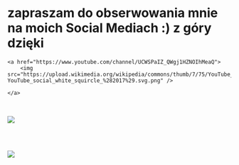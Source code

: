 <!DOCTYPE html>
<html lang="pl">

<head>
<meta charset="utf-8" />
<title>Moje Social Media</title>
<meta http-equiv="X-UA-Compatible" content="IE=edge,chrome,internet,Opera Gx=1" />

<link rel="stylesheet" href="body.css" type="text/css" />


<body>
    <h1>zapraszam do obserwowania mnie na moich Social Mediach :) z góry dzięki</h1>

    <a href="https://www.youtube.com/channel/UCWSPaIZ_QWgj1HZNOIhMeaQ">
        <img src="https://upload.wikimedia.org/wikipedia/commons/thumb/7/75/YouTube_social_white_squircle_%282017%29.svg/220px-YouTube_social_white_squircle_%282017%29.svg.png" />

    </a>

<br></body>

<a href="https://www.instagram.com/jank0___________0/">
    <img src="https://upload.wikimedia.org/wikipedia/commons/thumb/9/96/Instagram.svg/220px-Instagram.svg.png" />
</a>

<br></br>

<a href="https://www.twitch.tv/ezkjj0_0">
    <img src="https://upload.wikimedia.org/wikipedia/commons/thumb/d/d3/Twitch_Glitch_Logo_Purple.svg/220px-Twitch_Glitch_Logo_Purple.svg.png" />
</a>



</body>

</html>
